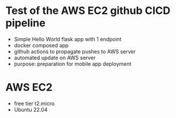 # Test of the AWS EC2 github CICD pipeline
- Simple Hello World flask app with 1 endpoint
- docker composed app
- github actions to propagate pushes to AWS server
- automated update on AWS server
- purpose: preparation for mobile app deployment

# AWS EC2 
- free tier t2.micro 
- Ubuntu 22.04